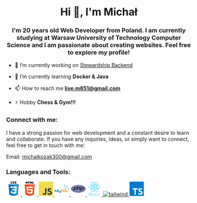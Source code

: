 <h1 align="center">Hi 👋, I'm Michał</h1> 
<h3 align="center">I'm 20 years old Web Developer from Poland. I am currently studying at Warsaw University of Technology Computer Science and I am passionate about creating websites. Feel free to explore my profile!</h3>       
   
- 🔭 I’m currently working on [Stewardship Backend](https://github.com/podlaskialgorytm3/stewardship-backend)
   
- 🌱 I’m currently learning **Docker & Java**          
                    
- 📫 How to reach me **live.m851@gmail.com**                 
                
- ⚡ Hobby **Chess & Gym!!!**  
             
<h3 align="left">Connect with me:</h3>    
<p align="left">      
  <p>I have a strong passion for web development and a constant desire to learn and collaborate. If you have any inquiries, ideas, or simply want to connect, feel free to get in touch with me:</p>
  <p>Email: <a href="mailto:michalkozak300@gmail.com">michalkozak300@gmail.com</a></p>
</p> 
 
<h3 align="left">Languages and Tools:</h3>
<p align="left">
  <a href="https://www.w3schools.com/css/" target="_blank" rel="noreferrer">
    <img src="https://raw.githubusercontent.com/devicons/devicon/master/icons/css3/css3-original-wordmark.svg" alt="css3" width="40" height="40"/>
  </a>
  <a href="https://www.w3.org/html/" target="_blank" rel="noreferrer">
    <img src="https://raw.githubusercontent.com/devicons/devicon/master/icons/html5/html5-original-wordmark.svg" alt="html5" width="40" height="40"/>
  </a>
  <a href="https://developer.mozilla.org/en-US/docs/Web/JavaScript" target="_blank" rel="noreferrer">
    <img src="https://raw.githubusercontent.com/devicons/devicon/master/icons/javascript/javascript-original.svg" alt="javascript" width="40" height="40"/>
  </a>
  <a href="https://www.mysql.com/" target="_blank" rel="noreferrer">
    <img src="https://raw.githubusercontent.com/devicons/devicon/master/icons/mysql/mysql-original-wordmark.svg" alt="mysql" width="40" height="40"/>
  </a>
  <a href="https://www.php.net" target="_blank" rel="noreferrer">
    <img src="https://raw.githubusercontent.com/devicons/devicon/master/icons/php/php-original.svg" alt="php" width="40" height="40"/>
  </a>
  <a href="https://reactjs.org/" target="_blank" rel="noreferrer">
    <img src="https://raw.githubusercontent.com/devicons/devicon/master/icons/react/react-original-wordmark.svg" alt="react" width="40" height="40"/>
  </a>
  <a href="https://tailwindcss.com/" target="_blank" rel="noreferrer">
    <img src="https://www.vectorlogo.zone/logos/tailwindcss/tailwindcss-icon.svg" alt="tailwind" width="40" height="40"/>
  </a>
  <a href="https://www.typescriptlang.org/" target="_blank" rel="noreferrer">
    <img src="https://raw.githubusercontent.com/devicons/devicon/master/icons/typescript/typescript-original.svg" alt="typescript" width="40" height="40"/>
  </a>
</p>
